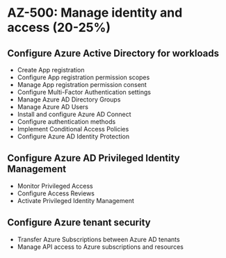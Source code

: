 # AZ-500: Manage identity and access (20-25%)

## Configure Azure Active Directory for workloads

* Create App registration
* Configure App registration permission scopes
* Manage App registration permission consent
* Configure Multi-Factor Authentication settings
* Manage Azure AD Directory Groups
* Manage Azure AD Users
* Install and configure Azure AD Connect
* Configure authentication methods
* Implement Conditional Access Policies
* Configure Azure AD Identity Protection

## Configure Azure AD Privileged Identity Management

* Monitor Privileged Access
* Configure Access Reviews
* Activate Privileged Identity Management

## Configure Azure tenant security

* Transfer Azure Subscriptions between Azure AD tenants
* Manage API access to Azure subscriptions and resources